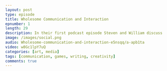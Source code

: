 ```yaml
---
layout: post
type: episode
title: Wholesome Communication and Interaction
epnumber: 1
length: 29
description: In their first podcast episode Steven and William discuss their motivations for asking the age-old question "Who am I?" and how best to go about their quest of exploring possible paths to an answer.
image: /images/social.png
audio: Wholesome-communication-and-interaction-e5nsqq/a-apb1ta
video: w8Gc1lpY7uQ
categories: [art, media]
tags: [communication, games, writing, creativity]
comments: true
---
```


